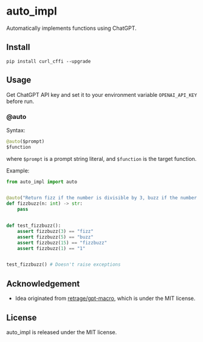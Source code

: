 # auto_impl

Automatically implements functions using ChatGPT.

## Install

    pip install curl_cffi --upgrade

## Usage

Get ChatGPT API key and set it to your environment variable `OPENAI_API_KEY` before run.

### @auto

Syntax:

```python
@auto($prompt)
$function
```

where `$prompt` is a prompt string literal, and `$function` is the target function.

Example:

```python
from auto_impl import auto


@auto("Return fizz if the number is divisible by 3, buzz if the number is divisible by 5, and fizzbuzz if the number is divisible by both 3 and 5.")
def fizzbuzz(n: int) -> str:
    pass


def test_fizzbuzz():
    assert fizzbuzz(3) == "fizz"
    assert fizzbuzz(5) == "buzz"
    assert fizzbuzz(15) == "fizzbuzz"
    assert fizzbuzz(1) == "1"


test_fizzbuzz() # Doesn't raise exceptions
```

## Acknowledgement

- Idea originated from [retrage/gpt-macro](https://github.com/retrage/gpt-macro), which is under the MIT license.

## License

auto_impl is released under the MIT license.
